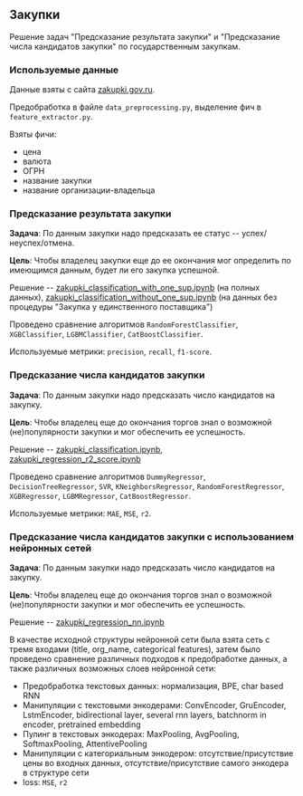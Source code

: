## Закупки

Решение задач "Предсказание результата закупки" и "Предсказание числа кандидатов закупки" по государственным закупкам.

### Используемые данные

Данные взяты с сайта [zakupki.gov.ru](http://www.zakupki.gov.ru/epz/main/public/home.html).

Предобработка в файле `data_preprocessing.py`, выделение фич в `feature_extractor.py`.

Взяты фичи:
* цена
* валюта
* ОГРН
* название закупки
* название организации-владельца

### Предсказание результата закупки

**Задача**: По данным закупки надо предсказать ее статус -- успех/неуспех/отмена.

**Цель**: Чтобы владелец закупки еще до ее окончания мог определить по имеющимся данным, будет ли его закупка успешной.

Решение -- [zakupki_classification_with_one_sup.ipynb](https://github.com/zakoopkee/zakupki/blob/master/zakupki_classification_with_one_sup.ipynb) (на полных данных), [zakupki_classification_without_one_sup.ipynb](https://github.com/zakoopkee/zakupki/blob/master/zakupki_classification_without_one_sup.ipynb) (на данных без процедуры "Закупка у единственного поставщика")

Проведено сравнение алгоритмов `RandomForestClassifier`, `XGBClassifier`, `LGBMClassifier`, `CatBoostClassifier`.

Используемые метрики: `precision`, `recall`, `f1-score`.

### Предсказание числа кандидатов закупки

**Задача**: По данным закупки надо предсказать число кандидатов на закупку.

**Цель**: Чтобы владелец еще до окончания торгов знал о возможной (не)популярности закупки и мог обеспечить ее успешность.

Решение -- [zakupki_classification.ipynb](https://github.com/zakoopkee/zakupki/blob/master/zakupki_classification.ipynb), [zakupki_regression_r2_score.ipynb](https://github.com/zakoopkee/zakupki/blob/master/zakupki_regression_r2_score.ipynb)

Проведено сравнение алгоритмов `DummyRegressor`, `DecisionTreeRegressor`, `SVR`, `KNeighborsRegressor`,  `RandomForestRegressor`, `XGBRegressor`, `LGBMRegressor`, `CatBoostRegressor`.

Используемые метрики: `MAE`, `MSE`, `r2`.

### Предсказание числа кандидатов закупки с использованием нейронных сетей

**Задача**: По данным закупки надо предсказать число кандидатов на закупку.

**Цель**: Чтобы владелец еще до окончания торгов знал о возможной (не)популярности закупки и мог обеспечить ее успешность.

Решение -- [zakupki_regression_nn.ipynb](https://github.com/zakoopkee/zakupki/blob/master/zakupki_regression_nn.ipynb)

В качестве исходной структуры нейронной сети была взята сеть с тремя входами (title, org_name, categorical features), затем было проведено сравнение различных подходов к предобработке данных, а также различных возможных слоев нейронной сети:
* Предобработка текстовых данных: нормализация, BPE, char based RNN
* Манипуляции с текстовыми энкодерами: ConvEncoder, GruEncoder, LstmEncoder, bidirectional layer, several rnn layers, batchnorm in encoder, pretrained embedding
* Пулинг в текстовых энкодерах: MaxPooling, AvgPooling, SoftmaxPooling, AttentivePooling
* Манипуляции с категориальным энкодером: отсутствие/присутствие цены во входных данных, отсутствие/присутствие самого энкодера в структуре сети
* loss: `MSE`, `r2`
